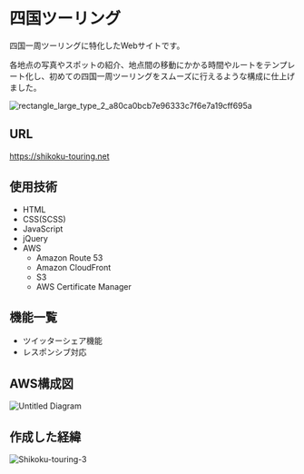 # 四国ツーリング

四国一周ツーリングに特化したWebサイトです。

各地点の写真やスポットの紹介、地点間の移動にかかる時間やルートをテンプレート化し、初めての四国一周ツーリングをスムーズに行えるような構成に仕上げました。

![rectangle_large_type_2_a80ca0bcb7e96333c7f6e7a19cff695a](https://user-images.githubusercontent.com/70832534/102882833-5f512700-4492-11eb-80c0-8a467c5ee947.png)

## URL

<https://shikoku-touring.net>

## 使用技術

* HTML
* CSS(SCSS)
* JavaScript
* jQuery
* AWS
  * Amazon Route 53
  * Amazon CloudFront
  * S3
  * AWS Certificate Manager

## 機能一覧

* ツイッターシェア機能
* レスポンシブ対応

## AWS構成図

![Untitled Diagram](https://user-images.githubusercontent.com/70832534/102887843-f91cd200-449a-11eb-90d1-9dec4ce42378.png)

## 作成した経緯

![Shikoku-touring-3](https://user-images.githubusercontent.com/70832534/102888426-1dc57980-449c-11eb-8112-de707890f6a9.png)
